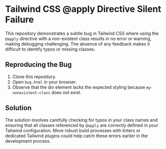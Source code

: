# Tailwind CSS @apply Directive Silent Failure
This repository demonstrates a subtle bug in Tailwind CSS where using the `@apply` directive with a non-existent class results in no error or warning, making debugging challenging.  The absence of any feedback makes it difficult to identify typos or missing classes.

## Reproducing the Bug
1. Clone this repository.
2. Open `bug.html` in your browser.
3. Observe that the div element lacks the expected styling because `my-nonexistent-class` does not exist.

## Solution
The solution involves carefully checking for typos in your class names and ensuring that all classes referenced by `@apply` are correctly defined in your Tailwind configuration.  More robust build processes with linters or dedicated Tailwind plugins could help catch these errors earlier in the development process.